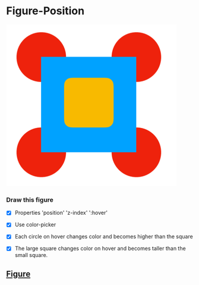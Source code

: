 # Figure-Position

<img src='preview.png'>

### Draw this figure

- [x] Properties 'position' 'z-index' ':hover'
- [x] Use color-picker
- [x] Each circle on hover changes color and becomes higher than the square
- [x] The large square changes color on hover and becomes taller than the small square.


## [Figure](https://zakharchuk-andrey.github.io/Figure-Position/)
